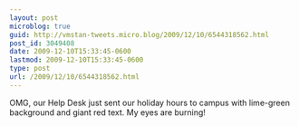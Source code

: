 ```yaml
---
layout: post
microblog: true
guid: http://vmstan-tweets.micro.blog/2009/12/10/6544318562.html
post_id: 3049408
date: 2009-12-10T15:33:45-0600
lastmod: 2009-12-10T15:33:45-0600
type: post
url: /2009/12/10/6544318562.html
---
```

OMG, our Help Desk just sent our holiday hours to campus with lime-green background and giant red text. My eyes are burning!
